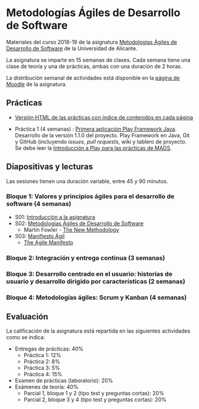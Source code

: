 # Metodologías Ágiles de Desarrollo de Software

Materiales del curso 2018-19 de la asignatura
[Metodologías Ágiles de Desarrollo de Software](https://cvnet.cpd.ua.es/Guia-Docente/GuiaDocente/Index?wlengua=es&wcodasi=34037&scaca=2018-19)
de la Universidad de Alicante.

La asignatura se imparte en 15 semanas de clases. Cada semana tiene
una clase de teoría y una de prácticas, ambas con una duración de 2
horas.

La distribución semanal de actividades está disponible en la [página
de Moodle](https://moodle2018-19.ua.es/moodle/course/view.php?id=1006)
de la asignatura.

## Prácticas

- [Versión HTML de las prácticas con índice de contenidos en cada página](https://domingogallardo.github.io/practicas-mads/)

- Práctica 1 (4 semanas) :
  [Primera aplicación Play Framework Java](practicas/01-introduccion-play/introduccion-play.md). Desarrollo
  de la versión 1.1.0 del proyecto. Play Framework en Java, Git y GitHub (incluyendo _issues_, _pull
  requests_, wiki y tablero de proyecto. Se debe leer la [Introducción
  a Play para las prácticas de MADS](practicas/01-introduccion-play/intro-play-teoria.md).

<!--

- P02 (3 semanas): [Gestión de configuraciones y TDD con Play Framework](practicas/02-pruebas-tdd/pruebas-tdd.md)
  Tests en Play Framework y TDD. 
- P03 (2 semanas): [Integración continua](practicas/03-integracion-continua/integracion-continua.md). Flujo de trabajo Git y
  GitHub modificado para el trabajo en equipo. Integración continua con Travis y Docker.
- P04 (4 semanas):
  [Sprint de Scrum](practicas/04-iteracion-scrum/iteracion-scrum.md) para realizar una iteración de desarrollo.
  seleccionamos las historias de usuario de un ejercicio de _mapping
  de historias de usuario_ y las desarrollamos durante una iteración
  de Scrum, practicando alguno de sus elementos (artefactos,
  reuniones). Mejoraremos también el tablero de GitHub para acercarlo
  a un tablero de Kanban.

-->

## Diapositivas y lecturas

Las sesiones tienen una duración variable, entre 45 y 90 minutos.

### Bloque 1: Valores y principios ágiles para el desarrollo de software (4 semanas)


- S01: [Introducción a la asignatura](sesiones/01-introduccion-a-mads/introduccion-a-mads.md)
- S02: [Metodologías Ágiles de Desarrollo de Software](sesiones/02-metodologias-agiles-de-desarrollo-de-software/metodologias-agiles-de-desarrollo-de-software.md)
  - Martin Fowler - [The New Methodology](lecturas/martin-fowler_the-new-methodology.pdf)
- S03: [Manifiesto Ágil](sesiones/03-manifiesto-agil/manifiesto-agil.md)
  - [The Agile Manifesto](lecturas/agile-manifesto.pdf)

<!--
- S04: [Desarrollo lean](sesiones/04-desarrollo-lean/desarrollo-lean.md)
  - Mary Poppendieck - [Lean Programming](lecturas/mary-poppendieck-lean-programming-2001.pdf)
- S05: [eXtreme Programming (XP)](sesiones/05-extreme-programming/extreme-programming.md)
  - Ron Jeffreis - [What is eXtreme Programming](lecturas/ron-jeffreis_what-is-extreme-programming.pdf)
- S06: [TDD y pruebas ágiles](sesiones/06-tdd-pruebas-agiles/tdd-pruebas-agiles.md)
-->

### Bloque 2: Integración y entrega continua (3 semanas)

<!--

- S07: [Workflows de Git](sesiones/07-git-workflows/git-workflows.md)
  - Vincent Driessen - [A successful Git branching model](lecturas/vincent-driessen_a-successful-git-branching-model.pdf)
- S08: [Integración y entrega continua](sesiones/08-integracion-entrega-continua/integracion-entrega-continua.md)
  - Martin Fowler - [Continuous Integration](lecturas/martin-fowler_continuous-integration.pdf)
-->


### Bloque 3: Desarrollo centrado en el usuario: historias de usuario y desarrollo dirigido por características (2 semanas)

<!--

- S09: [Historias de usuario](sesiones/09-historias-de-usuario/historias-de-usuario.md)
- S10: [Jeff Patton - User Story Mapping](sesiones/10-mapping-de-historias-de-usuario/mapping-de-historias-de-usuario.md)
  - Jeff Patton - [It's all in how you slice it](lecturas/jeff-patton-how-you-slice-it.pdf)

-->

### Bloque 4: Metodologías ágiles: Scrum y Kanban (4 semanas)

<!--

- S11: [Scrum](sesiones/11-scrum/scrum.md)
  - Schwaber y Sutherland - [The Scrum Guide](lecturas/schwaver-sutherland_scrum-guide.pdf)
  - Henrik Kniberg - [Agile Product Ownership in a Nutshell](lecturas/henrik-kniberg_agile-product-ownership.pdf)
- S12: [Kanban](sesiones/12-kanban/kanban.md)
- S13: [Kanban vs. Scrum](sesiones/13-kanban-y-scrum/kanban-y-scrum.md)
  - Henrik Kniberg - [Kanban and Scrum](lecturas/henrik-kniberg-kanban-and-scrum.pdf)
- S14: [Escalando Ágil](sesiones/14-escalando-agil/escalando-agil.md) - ¿Cómo coordinar múltiples equipos ágiles?

-->


## Evaluación

La calificación de la asignatura está repartida en las siguientes
actividades como se indica:

- Entregas de prácticas: 40%
  - Práctica 1: 12%
  - Práctica 2: 8%
  - Práctica 3: 5%
  - Práctica 4: 15%
- Examen de prácticas (laboratorio): 20%
- Exámenes de teoría: 40%
  - Parcial 1, bloque 1 y 2 (tipo test y preguntas cortas): 20%
  - Parcial 2, bloque 3 y 4 (tipo test y preguntas cortas): 20%

